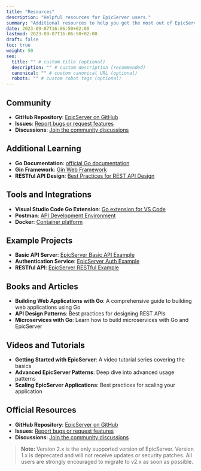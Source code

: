 ```yaml
---
title: "Resources"
description: "Helpful resources for EpicServer users."
summary: "Additional resources to help you get the most out of EpicServer."
date: 2023-09-07T16:06:50+02:00
lastmod: 2023-09-07T16:06:50+02:00
draft: false
toc: true
weight: 50
seo:
  title: "" # custom title (optional)
  description: "" # custom description (recommended)
  canonical: "" # custom canonical URL (optional)
  robots: "" # custom robot tags (optional)
---
```


## Community

- **GitHub Repository**: [EpicServer on GitHub](https://github.com/tomskip123/EpicServer)
- **Issues**: [Report bugs or request features](https://github.com/tomskip123/EpicServer/issues)
- **Discussions**: [Join the community discussions](https://github.com/tomskip123/EpicServer/discussions)

## Additional Learning

- **Go Documentation**: [official Go documentation](https://golang.org/doc/)
- **Gin Framework**: [Gin Web Framework](https://gin-gonic.com/)
- **RESTful API Design**: [Best Practices for REST API Design](https://stackoverflow.blog/2020/03/02/best-practices-for-rest-api-design/)

## Tools and Integrations

- **Visual Studio Code Go Extension**: [Go extension for VS Code](https://marketplace.visualstudio.com/items?itemName=golang.Go)
- **Postman**: [API Development Environment](https://www.postman.com/)
- **Docker**: [Container platform](https://www.docker.com/)

## Example Projects

- **Basic API Server**: [EpicServer Basic API Example](https://github.com/example/epicserver-basic-api)
- **Authentication Service**: [EpicServer Auth Example](https://github.com/example/epicserver-auth-service)
- **RESTful API**: [EpicServer RESTful Example](https://github.com/example/epicserver-rest-api)

## Books and Articles

- **Building Web Applications with Go**: A comprehensive guide to building web applications using Go
- **API Design Patterns**: Best practices for designing REST APIs
- **Microservices with Go**: Learn how to build microservices with Go and EpicServer

## Videos and Tutorials

- **Getting Started with EpicServer**: A video tutorial series covering the basics
- **Advanced EpicServer Patterns**: Deep dive into advanced usage patterns
- **Scaling EpicServer Applications**: Best practices for scaling your application

## Official Resources

- **GitHub Repository**: [EpicServer on GitHub](https://github.com/tomskip123/EpicServer)
- **Issues**: [Report bugs or request features](https://github.com/tomskip123/EpicServer/issues)
- **Discussions**: [Join the community discussions](https://github.com/tomskip123/EpicServer/discussions)

> **Note:** Version 2.x is the only supported version of EpicServer. Version 1.x is deprecated and will not receive updates or security patches. All users are strongly encouraged to migrate to v2.x as soon as possible.
